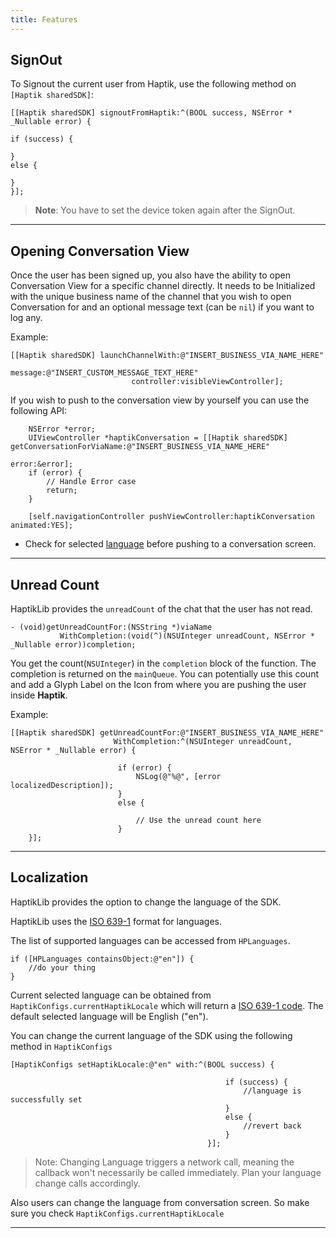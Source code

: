 ```yaml
---
title: Features
---
```


## SignOut

To Signout the current user from Haptik, use the following method on `[Haptik sharedSDK]`:

```ObjC
[[Haptik sharedSDK] signoutFromHaptik:^(BOOL success, NSError * _Nullable error) {

if (success) {

}
else {

}
}];
```

> **Note**: You have to set the device token again after the SignOut.

---

## Opening Conversation View
Once the user has been signed up, you also have the ability to open Conversation View for a specific channel directly. It needs to be Initialized with the unique business name of the channel that you wish to open Conversation for and an optional message text (can be `nil`) if you want to log any.

Example:

```ObjC
[[Haptik sharedSDK] launchChannelWith:@"INSERT_BUSINESS_VIA_NAME_HERE"
                              message:@"INSERT_CUSTOM_MESSAGE_TEXT_HERE"
                           controller:visibleViewController];
```

If you wish to push to the conversation view by yourself you can use the following API:

```ObjC
    NSError *error;
    UIViewController *haptikConversation = [[Haptik sharedSDK] getConversationForViaName:@"INSERT_BUSINESS_VIA_NAME_HERE"
                                                                                   error:&error];
    if (error) {
        // Handle Error case
        return;
    }

    [self.navigationController pushViewController:haptikConversation animated:YES];
```

- Check for selected [language](#localization) before pushing to a conversation screen.

---

## Unread Count

HaptikLib provides the `unreadCount` of the chat that the user has not read.

```ObjC
- (void)getUnreadCountFor:(NSString *)viaName
           WithCompletion:(void(^)(NSUInteger unreadCount, NSError * _Nullable error))completion;
```

You get the count(`NSUInteger`) in the `completion` block of the function. The completion is returned on the `mainQueue`. You can potentially use this count and add a Glyph Label on the Icon from where you are pushing the user inside **Haptik**.

Example:

```Objc
[[Haptik sharedSDK] getUnreadCountFor:@"INSERT_BUSINESS_VIA_NAME_HERE"
                       WithCompletion:^(NSUInteger unreadCount, NSError * _Nullable error) {

                        if (error) {
                            NSLog(@"%@", [error localizedDescription]);
                        }
                        else {

                            // Use the unread count here
                        }
    }];
```

---

## Localization

HaptikLib provides the option to change the language of the SDK.

HaptikLib uses the [ISO 639-1](https://en.wikipedia.org/wiki/List_of_ISO_639-1_codes) format for languages.

The list of supported languages can be accessed from `HPLanguages`.

```ObjC
if ([HPLanguages containsObject:@"en"]) {
    //do your thing
}
```

Current selected language can be obtained from `HaptikConfigs.currentHaptikLocale` which will return a [ISO 639-1 code](https://en.wikipedia.org/wiki/List_of_ISO_639-1_codes).
The default selected language will be English ("en").

You can change the current language of the SDK using the following method in `HaptikConfigs`

```ObjC
[HaptikConfigs setHaptikLocale:@"en" with:^(BOOL success) {

                                                if (success) {
                                                    //language is successfully set
                                                }
                                                else {
                                                    //revert back
                                                }
                                            }];
```

> Note: Changing Language triggers a network call, meaning the callback won't necessarily be called immediately. Plan your language change calls accordingly.

Also users can change the language from conversation screen. So make sure you check `HaptikConfigs.currentHaptikLocale`

---

